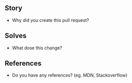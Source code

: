 ## Story

* Why did you create this pull request?

## Solves

* What dose this change?

## References

* Do you have any references? (eg. MDN, Stackoverflow)
